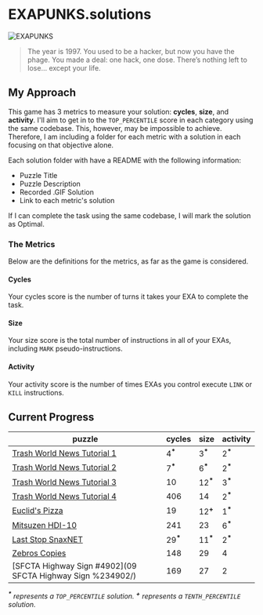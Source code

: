 # EXAPUNKS.solutions

![EXAPUNKS][logo]

[logo]: https://i.imgur.com/EZmGB2p.png "EXAPUNKS"

> The year is 1997. You used to be a hacker, but now you have the phage. You made a deal: one hack, one dose. There’s nothing left to lose… except your life.

## My Approach

This game has 3 metrics to measure your solution: **cycles**, **size**, and **activity**. I'll aim to get in to the `TOP_PERCENTILE` score in each category using the same codebase. This, however, may be impossible to achieve. Therefore, I am including a folder for each metric with a solution in each focusing on that objective alone.

Each solution folder with have a README with the following information:

-   Puzzle Title
-   Puzzle Description
-   Recorded .GIF Solution
-   Link to each metric's solution

If I can complete the task using the same codebase, I will mark the solution as Optimal.

### The Metrics

Below are the definitions for the metrics, as far as the game is considered.

#### Cycles

Your cycles score is the number of turns it takes your EXA to complete the task.

#### Size

Your size score is the total number of instructions in all of your EXAs, including `MARK` pseudo-instructions.

#### Activity

Your activity score is the number of times EXAs you control execute `LINK` or `KILL` instructions.

## Current Progress

| puzzle                                                     | cycles              | size                | activity           |
| ---------------------------------------------------------- | ------------------- | ------------------- | ------------------ |
| [Trash World News Tutorial 1](01%20Trash%20World%20News/)  | 4<sup>**\***</sup>  | 3<sup>**\***</sup>  | 2<sup>**\***</sup> |
| [Trash World News Tutorial 2](02%20Trash%20World%20News/)  | 7<sup>**\***</sup>  | 6<sup>**\***</sup>  | 2<sup>**\***</sup> |
| [Trash World News Tutorial 3](03%20Trash%20World%20News/)  | 10                  | 12<sup>**\***</sup> | 3<sup>**\***</sup> |
| [Trash World News Tutorial 4](04%20Trash%20World%20News/)  | 406                 | 14                  | 2<sup>**\***</sup> |
| [Euclid's Pizza](05%20Euclid's%20Pizza/)                   | 19                  | 12<sup>**\+**</sup> | 1<sup>**\***</sup> |
| [Mitsuzen HDI-10](06%20Mitsuzen%20HDI-10/)                 | 241                 | 23                  | 6<sup>**\***</sup> |
| [Last Stop SnaxNET](07%20Last%20Stop%20SnaxNET/)           | 29<sup>**\***</sup> | 11<sup>**\***</sup> | 2<sup>**\***</sup> |
| [Zebros Copies](08%20Zebros%20Copies/)                     | 148                 | 29                  | 4                  |
| [SFCTA Highway Sign #4902](09 SFCTA Highway Sign %234902/) | 169                 | 27                  | 2                  |

_<sup>**\***</sup> represents a `TOP_PERCENTILE` solution._
_<sup>**\+**</sup> represents a `TENTH_PERCENTILE` solution._
